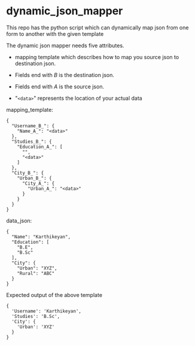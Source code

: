 # dynamic_json_mapper
This repo has the python script which can dynamically map json from one form to another with the given template


The dynamic json mapper needs five attributes.

* mapping template which describes how to map you source json to destination json.

* Fields end with _B_ is the destination json.

* Fields end with _A_ is the source json.

* "`<data>`" represents the location of your actual data

mapping_template:
```
{
  "Username_B_": {
    "Name_A_": "<data>"
  },
  "Studies_B_": {
    "Education_A_": [
      "",
      "<data>"
    ]
  },
  "City_B_": {
    "Urban_B_": {
      "City_A_": {
        "Urban_A_": "<data>"
      }
    }
  }
}
```            

data_json:
```
{
  "Name": "Karthikeyan",
  "Education": [
    "B.E",
    "B.Sc"
  ],
  "City": {
    "Urban": "XYZ",
    "Rural": "ABC"
  }
}
```
Expected output of the above template
```
{
  'Username': 'Karthikeyan',
  'Studies': 'B.Sc',
  'City': {
    'Urban': 'XYZ'
  }
}
```
